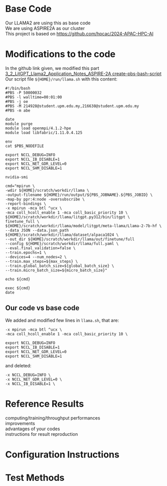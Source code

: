 # Base Code
Our LLAMA2 are using this as base code  
We are using ASPIRE2A as our cluster  
This project is based on [https://github.com/hpcac/2024-APAC-HPC-AI ](https://github.com/hpcac/2024-APAC-HPC-AI/blob/main/3_2_LitGPT_Llama2_Application_Notes_ASPIRE-2A.md)   

# Modifications to the code
In the github link given, we modified this part [3_2_LitGPT_Llama2_Application_Notes_ASPIRE-2A create-pbs-bash-script ](https://github.com/hpcac/2024-APAC-HPC-AI/blob/main/3_2_LitGPT_Llama2_Application_Notes_ASPIRE-2A.md#create-pbs-bash-script)  
Our script file `${HOME}/run/llama.sh` with this content:  
```
#!/bin/bash
#PBS -P 50000032
#PBS -l walltime=00:01:00
#PBS -j oe
#PBS -M 214928@student.upm.edu.my,216638@student.upm.edu.my
#PBS -m abe

date
module purge
module load openmpi/4.1.2-hpe
module load libfabric/1.11.0.4.125

env
cat $PBS_NODEFILE
	
export NCCL_DEBUG=INFO
export NCCL_IB_DISABLE=1
export NCCL_NET_GDR_LEVEL=0
export NCCL_SHM_DISABLE=1

nvidia-smi

cmd="mpirun \
-wdir ${HOME}/scratch/workdir/llama \
-output-filename ${HOME}/run/output/${PBS_JOBNAME}.${PBS_JOBID} \
-map-by ppr:4:node -oversubscribe \
-report-bindings \
-x mpirun -mca btl ^ucx \
-mca coll_hcoll_enable 1 -mca coll_basic_priority 10 \
${HOME}/scratch/workdir/llama/litgpt.py312/bin/litgpt \
finetune_full \
${HOME}/scratch/workdir/llama/model/litgpt/meta-llama/Llama-2-7b-hf \
--data JSON --data.json_path ${HOME}/scratch/workdir/llama/dataset/alpaca1024 \
--out_dir ${HOME}/scratch/workdir/llama/out/finetune/full
--config ${HOME}/scratch/workdir/llama/full.yaml \
--eval.final_validation=false \
--train.epochs=1 \
--devices=4 --num_nodes=2 \
--train.max_steps=${max_steps} \
--train.global_batch_size=${global_batch_size} \
--train.micro_batch_size=${micro_batch_size}"

echo ${cmd}

exec ${cmd}
date
```
## Our code vs base code
We added and modified few lines in `llama.sh`, that are:
```
-x mpirun -mca btl ^ucx \
-mca coll_hcoll_enable 1 -mca coll_basic_priority 10 \
```
```
export NCCL_DEBUG=INFO
export NCCL_IB_DISABLE=1
export NCCL_NET_GDR_LEVEL=0
export NCCL_SHM_DISABLE=1
```
and deleted:
```
-x NCCL_DEBUG=INFO \
-x NCCL_NET_GDR_LEVEL=0 \
-x NCCL_IB_DISABLE=1 \
```

# Reference Results
computing/training/throughput performances  
improvements  
advantages of your codes  
instructions for result reproduction

# Configuration Instructions

# Test Methods
